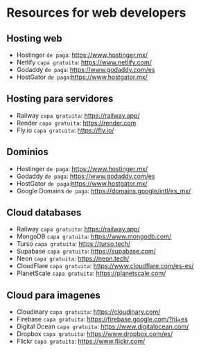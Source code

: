 # Resources for web developers

## Hosting web
- Hostinger `de paga`: https://www.hostinger.mx/
- Netlify `capa gratuita`: https://www.netlify.com/
- Godaddy `de paga`: https://www.godaddy.com/es
- HostGator `de paga`:https://www.hostgator.mx/

## Hosting para servidores
- Railway `capa gratuita`: https://railway.app/
- Render `capa gratuita`: https://render.com
- Fly.io `capa gratuita`: https://fly.io/

## Dominios
- Hostinger `de paga`: https://www.hostinger.mx/
- Godaddy `de paga`: https://www.godaddy.com/es
- HostGator `de paga`:https://www.hostgator.mx/
- Google Domains `de paga`: https://domains.google/intl/es_mx/

## Cloud databases
- Railway `capa gratuita`: https://railway.app/
- MongoDB `capa gratuita`: https://www.mongodb.com/
- Turso `capa gratuita`: https://turso.tech/
- Supabase `capa gratuita`: https://supabase.com/
- Neon `capa gratuita`: https://neon.tech/
- CloudFlare `capa gratuita`: https://www.cloudflare.com/es-es/
- PlanetScale `capa gratuita`: https://planetscale.com/

## Cloud para imagenes
- Cloudinary `capa gratuita`: https://cloudinary.com/
- Firebase `capa gratuita`: https://firebase.google.com/?hl=es
- Digital Ocean `capa gratuita`: https://www.digitalocean.com/
- Dropbox `capa gratuita`: https://www.dropbox.com/es/
- Flickr `capa gratuita`: https://www.flickr.com/
